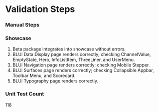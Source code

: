 # Validation Steps

### Manual Steps

### Showcase 
1. Beta package integrates into showcase without errors.
2. BLUI Data Display page renders correctly; checking ChannelValue, EmptyState, Hero, InfoListItem, ThreeLiner, and UserMenu.
3. BLUI Navigation page renders correctly; checking Mobile Stepper.
4. BLUI Surfaces page renders correctly; checking Collapsible Appbar, Toolbar Menu, and Scorecard. 
5. BLUI Typography page renders correctly.

### Unit Test Count
118
